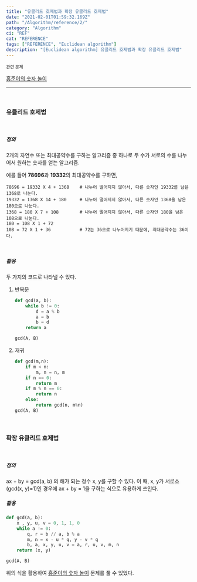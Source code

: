 ```yaml
---
title: "유클리드 호제법과 확장 유클리드 호제법"
date: "2021-02-01T01:59:32.169Z"
path: "/Algorithm/reference/2/"
category: "Algorithm"
ci: "REF"
cat: "REFERENCE"
tags: ["REFERENCE", "Euclidean algorithm"]
description: "[Euclidean algorithm] 유클리드 호제법과 확장 유클리드 호제법"
---
```


<small>관련 문제</small>

<a href="https://tinnia.github.io/Algorithm/swea/3032/">홍준이의 숫자 놀이</a>

<hr />

<br />

### 유클리드 호제법

<br />

##### 정의

2개의 자연수 또는 최대공약수를 구하는 알고리즘 중 하나로 두 수가 서로의 수를 나누어서 원하는 숫자를 얻는 알고리즘.

예를 들어 **78696**과 **19332**의 최대공약수를 구하면,

```shell
78696 = 19332 X 4 + 1368 	# 나누어 떨어지지 않아서, 다른 숫자인 19332를 남은 1368로 나눈다.
19332 = 1368 X 14 + 180 	# 나누어 떨어지지 않아서, 다른 숫자인 1368을 남은 180으로 나눈다.
1368 = 180 X 7 + 108	    # 나누어 떨어지지 않아서, 다른 숫자인 180을 남은 108으로 나눈다.
180 = 108 X 1 + 72
108 = 72 X 1 + 36		    # 72는 36으로 나누어지기 때문에, 최대공약수는 36이다.
```



<br />

##### 활용

두 가지의 코드로 나타낼 수 있다.

1. 반복문

   ```python
   def gcd(a, b):
       while b != 0:
           d = a % b
           a = b
           b = d
       return a
   
   gcd(A, B)
   ```

2. 재귀

   ```python
   def gcd(m,n):
       if m < n:
           m, n = n, m
       if n == 0:
           return m
       if m % n == 0:
           return n
       else:
           return gcd(n, m%n)
   gcd(A, B)
   ```

<br />

### 확장 유클리드 호제법

<br />

##### 정의

ax + by = gcd(a, b) 의 해가 되는 정수 x, y를 구할 수 있다. 이 때, x, y가 서로소(gcd(x, y)=1)인 경우에 ax + by = 1을 구하는 식으로 유용하게 쓰인다. 



##### 활용

```python
def gcd(a, b):
	x , y, u, v = 0, 1, 1, 0
    while a != 0:
        q, r = b // a, b % a
        m, n = x - u * q, y - v * q
        b, a, x, y, u, v = a, r, u, v, m, n
    return (x, y)

gcd(A, B)
```



위의 식을 활용하여 <a href="https://tinnia.github.io/Algorithm/swea/3032/">홍준이의 숫자 놀이</a> 문제를 풀 수 있었다.

<br />